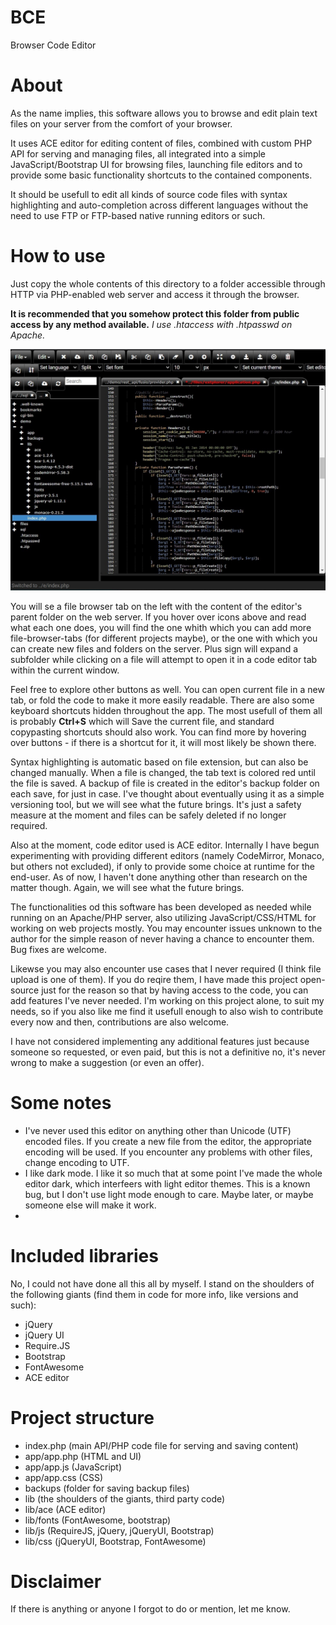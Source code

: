 # BCE
Browser Code Editor

# About
As the name implies, this software allows you to browse and edit plain text files on your server from the comfort of your browser.

It uses ACE editor for editing content of files, combined with custom PHP API for serving and managing files, all integrated into a simple JavaScript/Bootstrap UI for browsing files, launching file editors and to provide some basic functionality shortcuts to the contained components.

It should be usefull to edit all kinds of source code files with syntax highlighting and auto-completion across different languages without the need to use FTP or FTP-based native running editors or such.

# How to use
Just copy the whole contents of this directory to a folder accessible through HTTP via PHP-enabled web server and access it through the browser. 

**It is recommended that you somehow protect this folder from public access by any method available.** _I use .htaccess with .htpasswd on Apache._

![Screenshot: main screen with two file browser tabs and three file tabs open, one changed but not saved](/.github/screenshot.jpg)

You will se a file browser tab on the left with the content of the editor's parent folder on the web server. If you hover over icons above and read what each one does, you will find the one whith which you can add more file-browser-tabs (for different projects maybe), or the one with which you can create new files and folders on the server. Plus sign will expand a subfolder while clicking on a file will attempt to open it in a code editor tab within the current window. 

Feel free to explore other buttons as well. You can open current file in a new tab, or fold the code to make it more easily readable. There are also some keyboard shortcuts hidden throughout the app. The most usefull of them all is probably **Ctrl+S** which will Save the current file, and standard copypasting shortcuts should also work. You can find more by hovering over buttons - if there is a shortcut for it, it will most likely be shown there.

Syntax highlighting is automatic based on file extension, but can also be changed manually. When a file is changed, the tab text is colored red until the file is saved. A backup of file is created in the editor's backup folder on each save, for just in case. I've thought about eventually using it as a simple versioning tool, but we will see what the future brings. It's just a safety measure at the moment and files can be safely deleted if no longer required.

Also at the moment, code editor used is ACE editor. Internally I have begun experimenting with providing different editors (namely CodeMirror, Monaco, but others not excluded), if only to provide some choice at runtime for the end-user. As of now, I haven't done anything other than research on the matter though. Again, we will see what the future brings.

The functionalities od this software has been developed as needed while running on an Apache/PHP server, also utilizing JavaScript/CSS/HTML for working on web projects mostly. You may encounter issues unknown to the author for the simple reason of never having a chance to encounter them. Bug fixes are welcome.

Likewse you may also encounter use cases that I never required (I think file upload is one of them). If you do reqire them, I have made this project open-source just for the reason so that by having access to the code, you can add features I've never needed. I'm working on this project alone, to suit my needs, so if you also like me find it usefull enough to also wish to contribute every now and then, contributions are also welcome. 

I have not considered implementing any additional features just because someone so requested, or even paid, but this is not a definitive no, it's never wrong to make a suggestion (or even an offer).

# Some notes
- I've never used this editor on anything other than Unicode (UTF) encoded files. If you create a new file from the editor, the appropriate encoding will be used. If you encounter any problems with other files, change encoding to UTF.
- I like dark mode. I like it so much that at some point I've made the whole editor dark, which interfeers with light editor themes. This is a known bug, but I don't use light mode enough to care. Maybe later, or maybe someone else will make it work.
-

# Included libraries
No, I could not have done all this all by myself. I stand on the shoulders of the following giants (find them in code for more info, like versions and such):
- jQuery
- jQuery UI
- Require.JS
- Bootstrap
- FontAwesome
- ACE editor

# Project structure
- index.php (main API/PHP code file for serving and saving content)
- app/app.php (HTML and UI)
- app/app.js (JavaScript)
- app/app.css (CSS)
- backups (folder for saving backup files)
- lib (the shoulders of the giants, third party code)
- lib/ace (ACE editor)
- lib/fonts (FontAwesome, bootstrap)
- lib/js (RequireJS, jQuery, jQueryUI, Bootstrap)
- lib/css (jQueryUI, Bootstrap, FontAwesome)

# Disclaimer
If there is anything or anyone I forgot to do or mention, let me know.